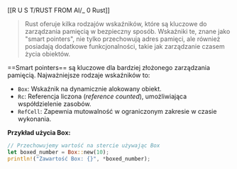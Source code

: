 [[R U S T/RUST FROM AI/_ 0 Rust]]

> Rust oferuje kilka rodzajów wskaźników, które są kluczowe do zarządzania pamięcią w bezpieczny sposób. Wskaźniki te, znane jako "smart pointers", nie tylko przechowują adres pamięci, ale również posiadają dodatkowe funkcjonalności, takie jak zarządzanie czasem życia obiektów.


==Smart pointers== są kluczowe dla bardziej złożonego zarządzania pamięcią. Najważniejsze rodzaje wskaźników to:

- `Box`: Wskaźnik na dynamicznie alokowany obiekt.
- `Rc`: Referencja liczona (*reference counted*), umożliwiająca współdzielenie zasobów.
- `RefCell`: Zapewnia mutowalność w ograniczonym zakresie w czasie wykonania.

**Przykład użycia Box:**
```rust
// Przechowujemy wartość na stercie używając Box
let boxed_number = Box::new(10);
println!("Zawartość Box: {}", *boxed_number);

```









